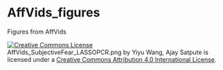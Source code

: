# AffVids_figures

Figures from AffVids


<a rel="license" href="http://creativecommons.org/licenses/by/4.0/"><img alt="Creative Commons License" style="border-width:0" src="https://i.creativecommons.org/l/by/4.0/88x31.png" /></a><br /><span xmlns:dct="http://purl.org/dc/terms/" href="http://purl.org/dc/dcmitype/StillImage" property="dct:title" rel="dct:type">AffVids_SubjectiveFear_LASSOPCR.png </span> by <span xmlns:cc="http://creativecommons.org/ns#" property="cc:attributionName">Yiyu Wang, Ajay Satpute</span> is licensed under a <a rel="license" href="http://creativecommons.org/licenses/by/4.0/">Creative Commons Attribution 4.0 International License</a>.
